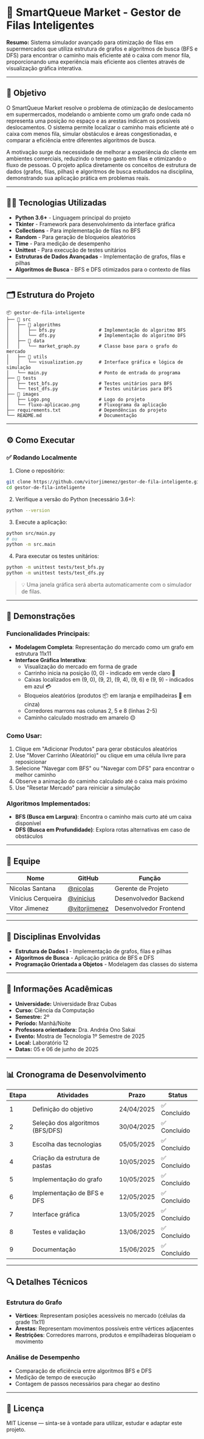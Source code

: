# 🚀 SmartQueue Market - Gestor de Filas Inteligentes

**Resumo:** Sistema simulador avançado para otimização de filas em supermercados que utiliza estrutura de grafos e algoritmos de busca (BFS e DFS) para encontrar o caminho mais eficiente até o caixa com menor fila, proporcionando uma experiência mais eficiente aos clientes através de visualização gráfica interativa.

---

## 🎯 Objetivo

O SmartQueue Market resolve o problema de otimização de deslocamento em supermercados, modelando o ambiente como um grafo onde cada nó representa uma posição no espaço e as arestas indicam os possíveis deslocamentos. O sistema permite localizar o caminho mais eficiente até o caixa com menos fila, simular obstáculos e áreas congestionadas, e comparar a eficiência entre diferentes algoritmos de busca.

A motivação surge da necessidade de melhorar a experiência do cliente em ambientes comerciais, reduzindo o tempo gasto em filas e otimizando o fluxo de pessoas. O projeto aplica diretamente os conceitos de estrutura de dados (grafos, filas, pilhas) e algoritmos de busca estudados na disciplina, demonstrando sua aplicação prática em problemas reais.

---

## 👨‍💻 Tecnologias Utilizadas

- **Python 3.6+** - Linguagem principal do projeto
- **Tkinter** - Framework para desenvolvimento da interface gráfica
- **Collections** - Para implementação de filas no BFS
- **Random** - Para geração de bloqueios aleatórios
- **Time** - Para medição de desempenho
- **Unittest** - Para execução de testes unitários
- **Estruturas de Dados Avançadas** - Implementação de grafos, filas e pilhas
- **Algoritmos de Busca** - BFS e DFS otimizados para o contexto de filas

---

## 🗂️ Estrutura do Projeto

```
📦 gestor-de-fila-inteligente
├── 📁 src
│   ├── 📁 algorithms
│   │   ├── bfs.py                # Implementação do algoritmo BFS
│   │   └── dfs.py                # Implementação do algoritmo DFS
│   ├── 📁 data
│   │   └── market_graph.py       # Classe base para o grafo do mercado
│   ├── 📁 utils
│   │   └── visualization.py      # Interface gráfica e lógica de simulação
│   └── main.py                   # Ponto de entrada do programa
├── 📁 tests
│   ├── test_bfs.py               # Testes unitários para BFS
│   └── test_dfs.py               # Testes unitários para DFS
├── 📁 images
│   ├── Logo.png                  # Logo do projeto
│   └── fluxo-aplicacao.png       # Fluxograma da aplicação
├── requirements.txt              # Dependências do projeto
└── README.md                     # Documentação
```

---

## ⚙️ Como Executar

### ✅ Rodando Localmente

1. Clone o repositório:

```bash
git clone https://github.com/vitorjimenez/gestor-de-fila-inteligente.git
cd gestor-de-fila-inteligente
```

2. Verifique a versão do Python (necessário 3.6+):

```bash
python --version
```

3. Execute a aplicação:

```bash
python src/main.py
# ou
python -m src.main
```

4. Para executar os testes unitários:

```bash
python -m unittest tests/test_bfs.py
python -m unittest tests/test_dfs.py
```

> 💡 Uma janela gráfica será aberta automaticamente com o simulador de filas.

---

## 📸 Demonstrações

### Funcionalidades Principais:

- **Modelagem Completa**: Representação do mercado como um grafo em estrutura 11x11
- **Interface Gráfica Interativa**:
  - Visualização do mercado em forma de grade
  - Carrinho inicia na posição (0, 0) - indicado em verde claro 🛒
  - Caixas localizados em (9, 0), (9, 2), (9, 4), (9, 6) e (9, 9) - indicados em azul 💳
  - Bloqueios aleatórios (produtos 📦 em laranja e empilhadeiras 🚜 em cinza)
  - Corredores marrons nas colunas 2, 5 e 8 (linhas 2-5)
  - Caminho calculado mostrado em amarelo 🟡

### Como Usar:
1. Clique em "Adicionar Produtos" para gerar obstáculos aleatórios
2. Use "Mover Carrinho (Aleatório)" ou clique em uma célula livre para reposicionar
3. Selecione "Navegar com BFS" ou "Navegar com DFS" para encontrar o melhor caminho
4. Observe a animação do caminho calculado até o caixa mais próximo
5. Use "Resetar Mercado" para reiniciar a simulação

### Algoritmos Implementados:
- **BFS (Busca em Largura)**: Encontra o caminho mais curto até um caixa disponível
- **DFS (Busca em Profundidade)**: Explora rotas alternativas em caso de obstáculos

---

## 👥 Equipe

| Nome | GitHub | Função |
|------|--------|--------|
| Nicolas Santana | [@nicolas](https://github.com/nicolas) | Gerente de Projeto |
| Vinicius Cerqueira | [@vinicius](https://github.com/vinicius) | Desenvolvedor Backend |
| Vitor Jimenez | [@vitorjimenez](https://github.com/vitorjimenez) | Desenvolvedor Frontend |

---

## 🧠 Disciplinas Envolvidas

- **Estrutura de Dados I** - Implementação de grafos, filas e pilhas
- **Algoritmos de Busca** - Aplicação prática de BFS e DFS
- **Programação Orientada a Objetos** - Modelagem das classes do sistema

---

## 🏫 Informações Acadêmicas

- **Universidade:** Universidade Braz Cubas
- **Curso:** Ciência da Computação
- **Semestre:** 2º
- **Período:** Manhã/Noite
- **Professora orientadora:** Dra. Andréa Ono Sakai
- **Evento:** Mostra de Tecnologia 1º Semestre de 2025
- **Local:** Laboratório 12
- **Datas:** 05 e 06 de junho de 2025

---

## 📊 Cronograma de Desenvolvimento

| Etapa | Atividades | Prazo | Status |
|-------|-----------|-------|--------|
| 1 | Definição do objetivo | 24/04/2025 | ✅ Concluído |
| 2 | Seleção dos algoritmos (BFS/DFS) | 30/04/2025 | ✅ Concluído |
| 3 | Escolha das tecnologias | 05/05/2025 | ✅ Concluído |
| 4 | Criação da estrutura de pastas | 10/05/2025 | ✅ Concluído |
| 5 | Implementação do grafo | 10/05/2025 | ✅ Concluído |
| 6 | Implementação de BFS e DFS | 12/05/2025 | ✅ Concluído |
| 7 | Interface gráfica | 13/05/2025 | ✅ Concluído |
| 8 | Testes e validação | 13/06/2025 | ✅ Concluído |
| 9 | Documentação | 15/06/2025 | ✅ Concluído |

---

## 🔍 Detalhes Técnicos

### Estrutura do Grafo
- **Vértices**: Representam posições acessíveis no mercado (células da grade 11x11)
- **Arestas**: Representam movimentos possíveis entre vértices adjacentes
- **Restrições**: Corredores marrons, produtos e empilhadeiras bloqueiam o movimento

### Análise de Desempenho
- Comparação de eficiência entre algoritmos BFS e DFS
- Medição de tempo de execução
- Contagem de passos necessários para chegar ao destino

---

## 📄 Licença

MIT License — sinta-se à vontade para utilizar, estudar e adaptar este projeto.
